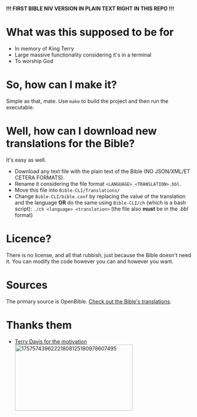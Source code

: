 **!!! FIRST BIBLE NIV VERSION IN PLAIN TEXT RIGHT IN THIS REPO !!!**
# What was this supposed to be for
- In memory of King Terry
- Large massive functionality considering it's in a terminal
- To worship God

# So, how can I make it?
Simple as that, mate. Use ```make``` to build the project and then run the executable.

# Well, how can I download new translations for the Bible?
It's easy as well.
- Download any text file with the plain text of the Bible (NO JSON/XML/ET CETERA FORMATS).
- Rename it considering the file format ```<LANGUAGE>_<TRANSLATION>.bbl```.
- Move this file into ```Bible-CLI/Translations/```
- Change ```Bible-CLI/bible.conf``` by replacing the value of the translation and the language **OR** do the same using ```Bible-CLI/ch``` (which is a bash script): ```./ch <language> <translation>``` (the file also **must** be in the *.bbl* format)

# Licence?
There is no license, and all that rubbish, just because the Bible doesn't need it. You can modify the code however you can and however you want.

# Sources
The primary source is OpenBible. [Check out the Bible's translations](https://openbible.com/textfiles).

# Thanks them
* [Terry Davis for the motivation](https://www.youtube.com/watch?v=oH41gGBVpkE)
<img width="320" height="180" alt="17575743962221808125180978607495" src="https://github.com/user-attachments/assets/51c17f5d-0fad-48e1-b2a4-298818731757" /> <br />
